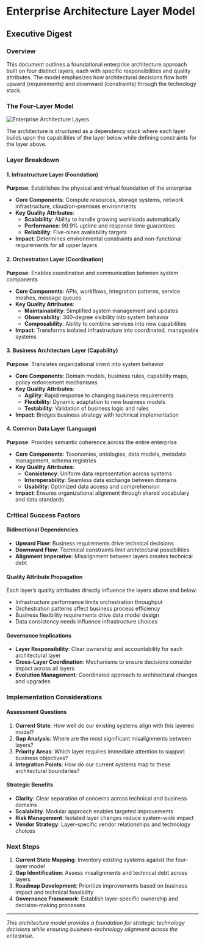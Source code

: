 # Enterprise Architecture Layer Model

## Executive Digest

### Overview

This document outlines a foundational enterprise architecture approach built on four distinct layers, each with specific responsibilities and quality attributes. The model emphasizes how architectural decisions flow both upward (requirements) and downward (constraints) through the technology stack.

### The Four-Layer Model

![Enterprise Architecture Layers](enterprise_architecture_layers)

The architecture is structured as a dependency stack where each layer builds upon the capabilities of the layer below while defining constraints for the layer above.

### Layer Breakdown

#### 1. Infrastructure Layer (Foundation)

**Purpose**: Establishes the physical and virtual foundation of the enterprise

- **Core Components**: Compute resources, storage systems, network infrastructure, cloud/on-premises environments
- **Key Quality Attributes**:
  - **Scalability**: Ability to handle growing workloads automatically
  - **Performance**: 99.9% uptime and response time guarantees
  - **Reliability**: Five-nines availability targets
- **Impact**: Determines environmental constraints and non-functional requirements for all upper layers

#### 2. Orchestration Layer (Coordination)

**Purpose**: Enables coordination and communication between system components

- **Core Components**: APIs, workflows, integration patterns, service meshes, message queues
- **Key Quality Attributes**:
  - **Maintainability**: Simplified system management and updates
  - **Observability**: 360-degree visibility into system behavior
  - **Composability**: Ability to combine services into new capabilities
- **Impact**: Transforms isolated infrastructure into coordinated, manageable systems

#### 3. Business Architecture Layer (Capability)

**Purpose**: Translates organizational intent into system behavior

- **Core Components**: Domain models, business rules, capability maps, policy enforcement mechanisms
- **Key Quality Attributes**:
  - **Agility**: Rapid response to changing business requirements
  - **Flexibility**: Dynamic adaptation to new business models
  - **Testability**: Validation of business logic and rules
- **Impact**: Bridges business strategy with technical implementation

#### 4. Common Data Layer (Language)

**Purpose**: Provides semantic coherence across the entire enterprise

- **Core Components**: Taxonomies, ontologies, data models, metadata management, schema registries
- **Key Quality Attributes**:
  - **Consistency**: Uniform data representation across systems
  - **Interoperability**: Seamless data exchange between domains
  - **Usability**: Optimized data access and comprehension
- **Impact**: Ensures organizational alignment through shared vocabulary and data standards

### Critical Success Factors

#### Bidirectional Dependencies

- **Upward Flow**: Business requirements drive technical decisions
- **Downward Flow**: Technical constraints limit architectural possibilities
- **Alignment Imperative**: Misalignment between layers creates technical debt

#### Quality Attribute Propagation

Each layer’s quality attributes directly influence the layers above and below:

- Infrastructure performance limits orchestration throughput
- Orchestration patterns affect business process efficiency
- Business flexibility requirements drive data model design
- Data consistency needs influence infrastructure choices

#### Governance Implications

- **Layer Responsibility**: Clear ownership and accountability for each architectural layer
- **Cross-Layer Coordination**: Mechanisms to ensure decisions consider impact across all layers
- **Evolution Management**: Coordinated approach to architectural changes and upgrades

### Implementation Considerations

#### Assessment Questions

1. **Current State**: How well do our existing systems align with this layered model?
1. **Gap Analysis**: Where are the most significant misalignments between layers?
1. **Priority Areas**: Which layer requires immediate attention to support business objectives?
1. **Integration Points**: How do our current systems map to these architectural boundaries?

#### Strategic Benefits

- **Clarity**: Clear separation of concerns across technical and business domains
- **Scalability**: Modular approach enables targeted improvements
- **Risk Management**: Isolated layer changes reduce system-wide impact
- **Vendor Strategy**: Layer-specific vendor relationships and technology choices

### Next Steps

1. **Current State Mapping**: Inventory existing systems against the four-layer model
1. **Gap Identification**: Assess misalignments and technical debt across layers
1. **Roadmap Development**: Prioritize improvements based on business impact and technical feasibility
1. **Governance Framework**: Establish layer-specific ownership and decision-making processes

-----

*This architecture model provides a foundation for strategic technology decisions while ensuring business-technology alignment across the enterprise.*